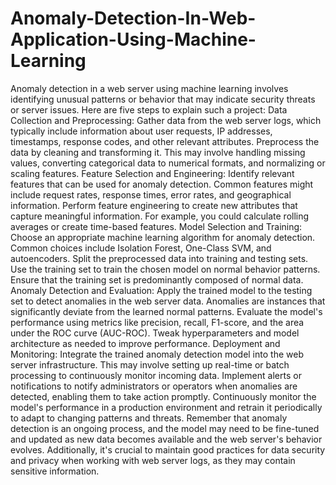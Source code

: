 # Anomaly-Detection-In-Web-Application-Using-Machine-Learning
Anomaly detection in a web server using machine learning involves identifying unusual patterns or behavior that may indicate security threats or server issues. Here are five steps to explain such a project:
Data Collection and Preprocessing:
Gather data from the web server logs, which typically include information about user requests, IP addresses, timestamps, response codes, and other relevant attributes.
Preprocess the data by cleaning and transforming it. This may involve handling missing values, converting categorical data to numerical formats, and normalizing or scaling features.
Feature Selection and Engineering:
Identify relevant features that can be used for anomaly detection. Common features might include request rates, response times, error rates, and geographical information.
Perform feature engineering to create new attributes that capture meaningful information. For example, you could calculate rolling averages or create time-based features.
Model Selection and Training:
Choose an appropriate machine learning algorithm for anomaly detection. Common choices include Isolation Forest, One-Class SVM, and autoencoders.
Split the preprocessed data into training and testing sets. Use the training set to train the chosen model on normal behavior patterns. Ensure that the training set is predominantly composed of normal data.
Anomaly Detection and Evaluation:
Apply the trained model to the testing set to detect anomalies in the web server data. Anomalies are instances that significantly deviate from the learned normal patterns.
Evaluate the model's performance using metrics like precision, recall, F1-score, and the area under the ROC curve (AUC-ROC). Tweak hyperparameters and model architecture as needed to improve performance.
Deployment and Monitoring:
Integrate the trained anomaly detection model into the web server infrastructure. This may involve setting up real-time or batch processing to continuously monitor incoming data.
Implement alerts or notifications to notify administrators or operators when anomalies are detected, enabling them to take action promptly.
Continuously monitor the model's performance in a production environment and retrain it periodically to adapt to changing patterns and threats.
Remember that anomaly detection is an ongoing process, and the model may need to be fine-tuned and updated as new data becomes available and the web server's behavior evolves. Additionally, it's crucial to maintain good practices for data security and privacy when working with web server logs, as they may contain sensitive information.
